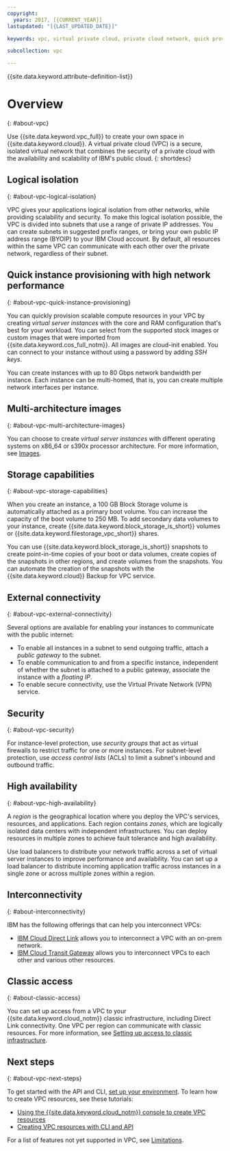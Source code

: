 ```yaml
---
copyright:
  years: 2017, [{CURRENT_YEAR}]
lastupdated: "[{LAST_UPDATED_DATE}]"

keywords: vpc, virtual private cloud, private cloud network, quick provisioning, logical isolation, security, cloud-native, workloads, BYOIP, high availability, ACL, Access control list, Block Storage volumes, File shares, snapshots

subcollection: vpc

---
```


{{site.data.keyword.attribute-definition-list}}

# Overview
{: #about-vpc}

Use {{site.data.keyword.vpc_full}} to create your own space in {{site.data.keyword.cloud}}. A virtual private cloud (VPC) is a secure, isolated virtual network that combines the security of a private cloud with the availability and scalability of IBM's public cloud.
{: shortdesc}

## Logical isolation
{: #about-vpc-logical-isolation}

VPC gives your applications logical isolation from other networks, while providing scalability and security. To make this logical isolation possible, the VPC is divided into subnets that use a range of private IP addresses. You can create subnets in suggested prefix ranges, or bring your own public IP address range (BYOIP) to your IBM Cloud account. By default, all resources within the same VPC can communicate with each other over the private network, regardless of their subnet.

## Quick instance provisioning with high network performance
{: #about-vpc-quick-instance-provisioning}

You can quickly provision scalable compute resources in your VPC by creating *virtual server instances* with the core and RAM configuration that's best for your workload. You can select from the supported stock images or custom images that were imported from {{site.data.keyword.cos_full_notm}}. All images are cloud-init enabled. You can connect to your instance without using a password by adding *SSH keys*.

You can create instances with up to 80 Gbps network bandwidth per instance. Each instance can be multi-homed, that is, you can create multiple network interfaces per instance.

##  Multi-architecture images
{: #about-vpc-multi-architecture-images}

You can choose to create *virtual server instances* with different operating systems on x86_64 or s390x processor architecture. For more information, see [Images](/docs/vpc?topic=vpc-about-images).

## Storage capabilities
{: #about-vpc-storage-capabilities}

When you create an instance, a 100 GB Block Storage volume is automatically attached as a primary boot volume. You can increase the capacity of the boot volume to 250 MB. To add secondary data volumes to your instance, create {{site.data.keyword.block_storage_is_short}} volumes or {{site.data.keyword.filestorage_vpc_short}} shares. 

You can use {{site.data.keyword.block_storage_is_short}} snapshots to create point-in-time copies of your boot or data volumes, create copies of the snapshots in other regions, and create volumes from the snapshots. You can automate the creation of the snapshots with the {{site.data.keyword.cloud}} Backup for VPC service.

## External connectivity
{: #about-vpc-external-connectivity}

Several options are available for enabling your instances to communicate with the public internet:
* To enable all instances in a subnet to send outgoing traffic, attach a *public gateway* to the subnet.
* To enable communication to and from a specific instance, independent of whether the subnet is attached to a public gateway, associate the instance with a *floating IP*.
* To enable secure connectivity, use the Virtual Private Network (VPN) service.

## Security
{: #about-vpc-security}

For instance-level protection, use *security groups* that act as virtual firewalls to restrict traffic for one or more instances. For subnet-level protection, use *access control lists* (ACLs) to limit a subnet's inbound and outbound traffic.

## High availability
{: #about-vpc-high-availability}

A *region* is the geographical location where you deploy the VPC's services, resources, and applications. Each region contains *zones*, which are logically isolated data centers with independent infrastructures. You can deploy resources in multiple zones to achieve fault tolerance and high availability.

Use load balancers to distribute your network traffic across a set of virtual server instances to improve performance and availability. You can set up a load balancer to distribute incoming application traffic across instances in a single zone or across multiple zones within a region.

## Interconnectivity
{: #about-interconnectivity}

IBM has the following offerings that can help you interconnect VPCs:

* [IBM Cloud Direct Link](/docs/dl?topic=dl-get-started-with-ibm-cloud-dl) allows you to interconnect a VPC with an on-prem network.
* [IBM Cloud Transit Gateway](/docs/transit-gateway?topic=transit-gateway-getting-started&interface=ui) allows you to interconnect VPCs to each other and various other resources.

## Classic access
{: #about-classic-access}

You can set up access from a VPC to your {{site.data.keyword.cloud_notm}} classic infrastructure, including Direct Link connectivity. One VPC per region can communicate with classic resources. For more information, see [Setting up access to classic infrastructure](/docs/vpc?topic=vpc-setting-up-access-to-classic-infrastructure).

## Next steps
{: #about-vpc-next-steps}

To get started with the API and CLI, [set up your environment](/docs/vpc?topic=vpc-set-up-environment).
To learn how to create VPC resources, see these tutorials:

* [Using the {{site.data.keyword.cloud_notm}} console to create VPC resources](/docs/vpc?topic=vpc-creating-a-vpc-using-the-ibm-cloud-console)
* [Creating VPC resources with CLI and API](/docs/vpc?topic=vpc-creating-vpc-resources-with-cli-and-api&interface=cli)

For a list of features not yet supported in VPC, see [Limitations](/docs/vpc?topic=vpc-limitations).

